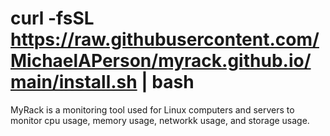 # curl -fsSL https://raw.githubusercontent.com/MichaelAPerson/myrack.github.io/main/install.sh | bash

MyRack is a monitoring tool used for Linux computers and servers to monitor cpu usage, memory usage, networkk usage, and storage usage.
